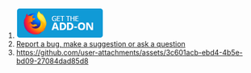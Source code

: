 1. [![](https://raw.githubusercontent.com/igorlogius/igorlogius/main/geFxAddon.png)](https://addons.mozilla.org/firefox/addon/get-tabs-infos/)
2. [Report a bug, make a suggestion or ask a question](https://github.com/igorlogius/igorlogius/issues/new/choose)
3. https://github.com/user-attachments/assets/3c601acb-ebd4-4b5e-bd09-27084dad85d8
